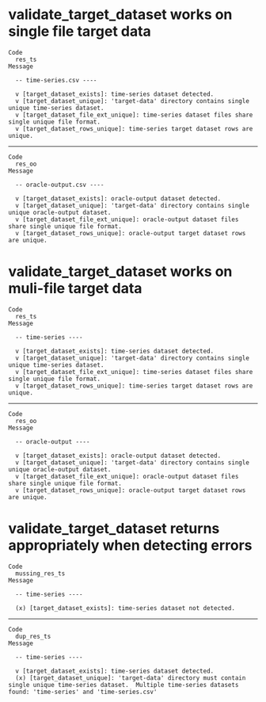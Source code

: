# validate_target_dataset works on single file target data

    Code
      res_ts
    Message
      
      -- time-series.csv ----
      
      v [target_dataset_exists]: time-series dataset detected.
      v [target_dataset_unique]: 'target-data' directory contains single unique time-series dataset.
      v [target_dataset_file_ext_unique]: time-series dataset files share single unique file format.
      v [target_dataset_rows_unique]: time-series target dataset rows are unique.

---

    Code
      res_oo
    Message
      
      -- oracle-output.csv ----
      
      v [target_dataset_exists]: oracle-output dataset detected.
      v [target_dataset_unique]: 'target-data' directory contains single unique oracle-output dataset.
      v [target_dataset_file_ext_unique]: oracle-output dataset files share single unique file format.
      v [target_dataset_rows_unique]: oracle-output target dataset rows are unique.

# validate_target_dataset works on muli-file target data

    Code
      res_ts
    Message
      
      -- time-series ----
      
      v [target_dataset_exists]: time-series dataset detected.
      v [target_dataset_unique]: 'target-data' directory contains single unique time-series dataset.
      v [target_dataset_file_ext_unique]: time-series dataset files share single unique file format.
      v [target_dataset_rows_unique]: time-series target dataset rows are unique.

---

    Code
      res_oo
    Message
      
      -- oracle-output ----
      
      v [target_dataset_exists]: oracle-output dataset detected.
      v [target_dataset_unique]: 'target-data' directory contains single unique oracle-output dataset.
      v [target_dataset_file_ext_unique]: oracle-output dataset files share single unique file format.
      v [target_dataset_rows_unique]: oracle-output target dataset rows are unique.

# validate_target_dataset returns appropriately when detecting errors

    Code
      mussing_res_ts
    Message
      
      -- time-series ----
      
      (x) [target_dataset_exists]: time-series dataset not detected.

---

    Code
      dup_res_ts
    Message
      
      -- time-series ----
      
      v [target_dataset_exists]: time-series dataset detected.
      (x) [target_dataset_unique]: 'target-data' directory must contain single unique time-series dataset.  Multiple time-series datasets found: 'time-series' and 'time-series.csv'

